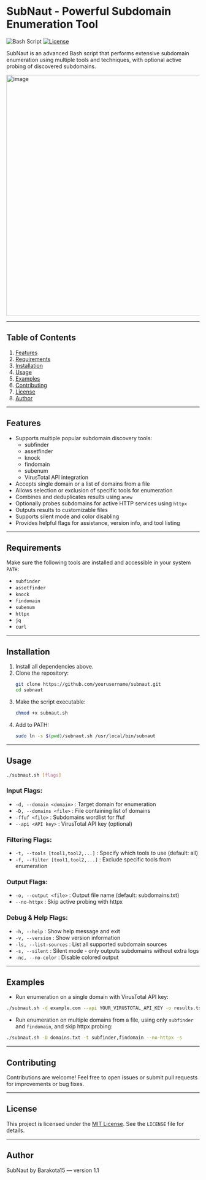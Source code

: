 # SubNaut - Powerful Subdomain Enumeration Tool

![Bash Script](https://img.shields.io/badge/bash-script-blue) [![License](https://img.shields.io/badge/license-MIT-blue.svg)](LICENSE)

SubNaut is an advanced Bash script that performs extensive subdomain enumeration using multiple tools and techniques, with optional active probing of discovered subdomains.

<img width="1115" height="628" alt="image" src="https://github.com/user-attachments/assets/1c5074c1-9e58-4550-a30a-cab75a8cff6c" />

---

## Table of Contents

1. [Features](#features)
2. [Requirements](#requirements)
3. [Installation](#installation)
4. [Usage](#usage)
5. [Examples](#examples)
6. [Contributing](#contributing)
7. [License](#license)
8. [Author](#author)

---

## Features

- Supports multiple popular subdomain discovery tools:
  - subfinder
  - assetfinder
  - knock
  - findomain
  - subenum
  - VirusTotal API integration
- Accepts single domain or a list of domains from a file
- Allows selection or exclusion of specific tools for enumeration
- Combines and deduplicates results using `anew`
- Optionally probes subdomains for active HTTP services using `httpx`
- Outputs results to customizable files
- Supports silent mode and color disabling
- Provides helpful flags for assistance, version info, and tool listing

---

## Requirements

Make sure the following tools are installed and accessible in your system `PATH`:

- `subfinder`
- `assetfinder`
- `knock`
- `findomain`
- `subenum`
- `httpx`
- `jq`
- `curl`

---

## Installation

1. Install all dependencies above.
2. Clone the repository:
   ```bash
   git clone https://github.com/yourusername/subnaut.git
   cd subnaut
   ```
3. Make the script executable:
   ```bash
   chmod +x subnaut.sh
   ```
4. Add to PATH:
   ```bash
   sudo ln -s $(pwd)/subnaut.sh /usr/local/bin/subnaut
   ```

---

## Usage

```bash
./subnaut.sh [flags]
```
### Input Flags:
- `-d, --domain <domain>` : Target domain for enumeration
- `-D, --domains <file>` : File containing list of domains
- `-ffuf <file>` : Subdomains wordlist for ffuf
- `--api <API key>` : VirusTotal API key (optional)
### Filtering Flags:
- `-t, --tools [tool1,tool2,...]` : Specify which tools to use (default: all)
- `-f, --filter [tool1,tool2,...]` : Exclude specific tools from enumeration
### Output Flags:
- `-o, --output <file>` : Output file name (default: subdomains.txt)
- `--no-httpx` : Skip active probing with httpx
### Debug & Help Flags:
- `-h, --help` : Show help message and exit
- `-v, --version` : Show version information
- `-ls, --list-sources` : List all supported subdomain sources
- `-s, --silent` : Silent mode - only outputs subdomains without extra logs
- `-nc, --no-color` : Disable colored output
  
---

## Examples
- Run enumeration on a single domain with VirusTotal API key:
```bash
./subnaut.sh -d example.com --api YOUR_VIRUSTOTAL_API_KEY -o results.txt
```

- Run enumeration on multiple domains from a file, using only `subfinder` and `findomain`, and skip httpx probing:
```bash
./subnaut.sh -D domains.txt -t subfinder,findomain --no-httpx -s
```

---

## Contributing
Contributions are welcome! Feel free to open issues or submit pull requests for improvements or bug fixes.

---

## License
This project is licensed under the [MIT License](https://github.com/barakota15/DETS-Correction-System/blob/main/LICENSE). See the `LICENSE` file for details.

---

## Author
SubNaut by Barakota15 — version 1.1
